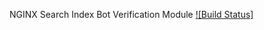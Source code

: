 NGINX Search Index Bot Verification Module [![Build Status]](https://circleci.com/gh/abedra/ngx_bot_verifier.svg?style=shield&circle-token=b1f4c421b282e62c253ca3aa8b5bcacec114e2bc)
